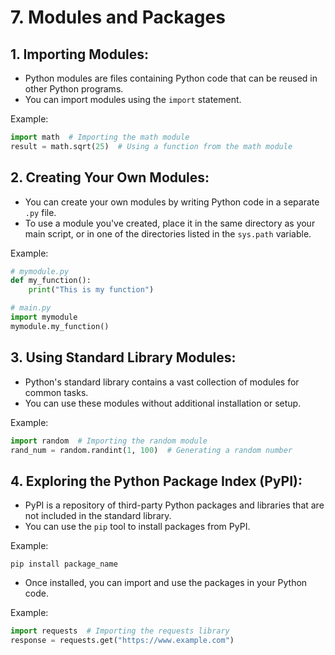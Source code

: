 # 7. Modules and Packages


## **1. Importing Modules:**
   - Python modules are files containing Python code that can be reused in other Python programs.
   - You can import modules using the `import` statement.
   
   Example:
   ```python
   import math  # Importing the math module
   result = math.sqrt(25)  # Using a function from the math module
   ```

## **2. Creating Your Own Modules:**
   - You can create your own modules by writing Python code in a separate `.py` file.
   - To use a module you've created, place it in the same directory as your main script, or in one of the directories listed in the `sys.path` variable.
   
   Example:
   ```python
   # mymodule.py
   def my_function():
       print("This is my function")

   # main.py
   import mymodule
   mymodule.my_function()
   ```

## **3. Using Standard Library Modules:**
   - Python's standard library contains a vast collection of modules for common tasks.
   - You can use these modules without additional installation or setup.
   
   Example:
   ```python
   import random  # Importing the random module
   rand_num = random.randint(1, 100)  # Generating a random number
   ```

## **4. Exploring the Python Package Index (PyPI):**
   - PyPI is a repository of third-party Python packages and libraries that are not included in the standard library.
   - You can use the `pip` tool to install packages from PyPI.
   
   Example:
   ```
   pip install package_name
   ```

   - Once installed, you can import and use the packages in your Python code.

   Example:
   ```python
   import requests  # Importing the requests library
   response = requests.get("https://www.example.com")
   ```
